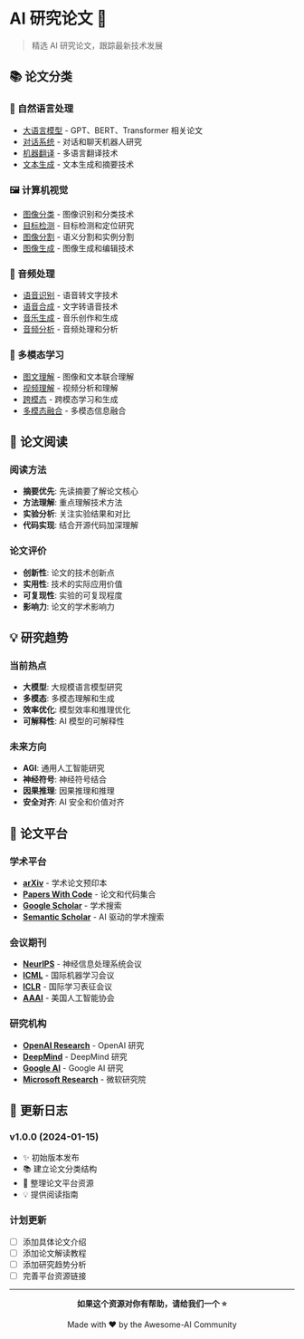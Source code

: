 # AI 研究论文 📖

> 精选 AI 研究论文，跟踪最新技术发展

## 📚 论文分类

### 🧠 自然语言处理

- [大语言模型](./large-language-models.md) - GPT、BERT、Transformer 相关论文
- [对话系统](./dialogue-systems.md) - 对话和聊天机器人研究
- [机器翻译](./machine-translation.md) - 多语言翻译技术
- [文本生成](./text-generation.md) - 文本生成和摘要技术

### 🖼️ 计算机视觉

- [图像分类](./image-classification.md) - 图像识别和分类技术
- [目标检测](./object-detection.md) - 目标检测和定位研究
- [图像分割](./image-segmentation.md) - 语义分割和实例分割
- [图像生成](./image-generation.md) - 图像生成和编辑技术

### 🎵 音频处理

- [语音识别](./speech-recognition.md) - 语音转文字技术
- [语音合成](./speech-synthesis.md) - 文字转语音技术
- [音乐生成](./music-generation.md) - 音乐创作和生成
- [音频分析](./audio-analysis.md) - 音频处理和分析

### 🔗 多模态学习

- [图文理解](./vision-language.md) - 图像和文本联合理解
- [视频理解](./video-understanding.md) - 视频分析和理解
- [跨模态](./cross-modal.md) - 跨模态学习和生成
- [多模态融合](./multimodal-fusion.md) - 多模态信息融合

## 🎯 论文阅读

### 阅读方法

- **摘要优先**: 先读摘要了解论文核心
- **方法理解**: 重点理解技术方法
- **实验分析**: 关注实验结果和对比
- **代码实现**: 结合开源代码加深理解

### 论文评价

- **创新性**: 论文的技术创新点
- **实用性**: 技术的实际应用价值
- **可复现性**: 实验的可复现程度
- **影响力**: 论文的学术影响力

## 💡 研究趋势

### 当前热点

- **大模型**: 大规模语言模型研究
- **多模态**: 多模态理解和生成
- **效率优化**: 模型效率和推理优化
- **可解释性**: AI 模型的可解释性

### 未来方向

- **AGI**: 通用人工智能研究
- **神经符号**: 神经符号结合
- **因果推理**: 因果推理和推理
- **安全对齐**: AI 安全和价值对齐

## 🔗 论文平台

### 学术平台

- **[arXiv](https://arxiv.org/)** - 学术论文预印本
- **[Papers With Code](https://paperswithcode.com/)** - 论文和代码集合
- **[Google Scholar](https://scholar.google.com/)** - 学术搜索
- **[Semantic Scholar](https://www.semanticscholar.org/)** - AI 驱动的学术搜索

### 会议期刊

- **[NeurIPS](https://neurips.cc/)** - 神经信息处理系统会议
- **[ICML](https://icml.cc/)** - 国际机器学习会议
- **[ICLR](https://iclr.cc/)** - 国际学习表征会议
- **[AAAI](https://aaai.org/)** - 美国人工智能协会

### 研究机构

- **[OpenAI Research](https://openai.com/research)** - OpenAI 研究
- **[DeepMind](https://deepmind.com/research)** - DeepMind 研究
- **[Google AI](https://ai.google/research/)** - Google AI 研究
- **[Microsoft Research](https://www.microsoft.com/en-us/research/)** - 微软研究院

## 🔄 更新日志

### v1.0.0 (2024-01-15)

- ✨ 初始版本发布
- 📚 建立论文分类结构
- 🔗 整理论文平台资源
- 💡 提供阅读指南

### 计划更新

- [ ] 添加具体论文介绍
- [ ] 添加论文解读教程
- [ ] 添加研究趋势分析
- [ ] 完善平台资源链接

---

<div align="center">

**如果这个资源对你有帮助，请给我们一个 ⭐️**

Made with ❤️ by the Awesome-AI Community

</div>
